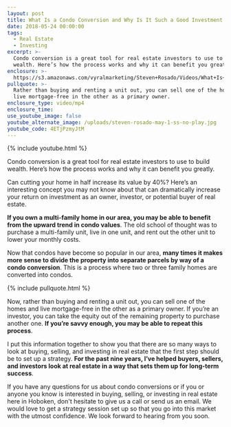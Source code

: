 ```yaml
---
layout: post
title: What Is a Condo Conversion and Why Is It Such a Good Investment Tool?
date: 2018-05-24 00:00:00
tags:
  - Real Estate
  - Investing
excerpt: >-
  Condo conversion is a great tool for real estate investors to use to build
  wealth. Here’s how the process works and why it can benefit you greatly.
enclosure: >-
  https://s3.amazonaws.com/vyralmarketing/Steven+Rosado/Videos/What+Is+a+Condo+Conversion+and+Why+Is+It+Such+a+Good+Investment+Tool%253F.mp4
pullquote: >-
  Rather than buying and renting a unit out, you can sell one of the homes and
  live mortgage-free in the other as a primary owner.
enclosure_type: video/mp4
enclosure_time:
use_youtube_image: false
youtube_alternate_image: /uploads/steven-rosado-may-1-ss-no-play.jpg
youtube_code: 4ETjPzmyJtM
---
```


{% include youtube.html %}

Condo conversion is a great tool for real estate investors to use to build wealth. Here’s how the process works and why it can benefit you greatly.

Can cutting your home in half increase its value by 40%? Here’s an interesting concept you may not know about that can dramatically increase your return on investment as an owner, investor, or potential buyer of real estate.

**If you own a multi-family home in our area, you may be able to benefit from the upward trend in condo values**. The old school of thought was to purchase a multi-family unit, live in one unit, and rent out the other unit to lower your monthly costs.

Now that condos have become so popular in our area, **many times it makes more sense to divide the property into separate parcels by way of a condo conversion**. This is a process where two or three family homes are converted into condos.

{% include pullquote.html %}

Now, rather than buying and renting a unit out, you can sell one of the homes and live mortgage-free in the other as a primary owner. If you’re an investor, you can take the equity out of the remaining property to purchase another one. **If you’re savvy enough, you may be able to repeat this process**.

I put this information together to show you that there are so many ways to look at buying, selling, and investing in real estate that the first step should be to set up a strategy. **For the past nine years, I’ve helped buyers, sellers, and investors look at real estate in a way that sets them up for long-term success**.

If you have any questions for us about condo conversions or if you or anyone you know is interested in buying, selling, or investing in real estate here in Hoboken, don't hesitate to give us a call or send us an email. We would love to get a strategy session set up so that you go into this market with the utmost confidence. We look forward to hearing from you soon.